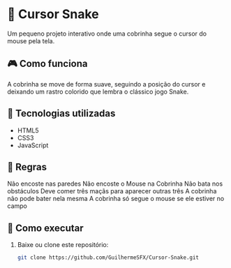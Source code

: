 # 🐍 Cursor Snake

Um pequeno projeto interativo onde uma cobrinha segue o cursor do mouse pela tela.

## 🎮 Como funciona
A cobrinha se move de forma suave, seguindo a posição do cursor e deixando um rastro colorido que lembra o clássico jogo Snake.

## 🧠 Tecnologias utilizadas
- HTML5  
- CSS3  
- JavaScript

## 📖 Regras
Não encoste nas paredes
Não encoste o Mouse na Cobrinha
Não bata nos obstáculos
Deve comer três maçãs para aparecer outras três
A cobrinha não pode bater nela mesma
A cobrinha só segue o mouse se ele estiver no campo

## 🚀 Como executar
1. Baixe ou clone este repositório:
   ```bash
   git clone https://github.com/GuilhermeSFX/Cursor-Snake.git


